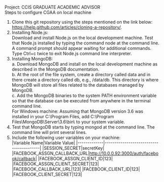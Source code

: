 Project: CCIS GRADUATE ACADEMIC ADVISOR  
Steps to configure CGAA on local machine
1. Clone this git repository using the steps mentioned on the link below: https://help.github.com/articles/cloning-a-repository/.
2. Installing Node.js:  
Download and install Node.js on the local development machine. Test that Node.js installed by typing the command node at the command line. A command prompt should appear waiting for additional commands. Type Ctrl+c twice to exit Node.js command line interpreter.
3. Installing MongoDB:   
    a. Download MongoDB and install on the local development machine as described in the MongoDB documentation.  
    b. At the root of the file system, create a directory called data and in there create a directory called db, e.g., /data/db. This directory is where MongoDB will store all files related to the databases managed by MongoDB.  
   c. Add the MongoDB binaries to the system PATH environment variable so that the database can be executed from anywhere in the terminal command line.   
For Windows machine: Assuming that MongoDB version 3.6 was installed in your C:\Program Files, add C:\Program Files\MongoDB\Server\3.6\bin\ to your system variable.  
4. Test that MongoDB starts by typing mongod at the command line. The command line will print several lines.  
5. Include the following user variables on your machine:  
|Variable Name|Variable Value| 
|-------------|-----------------------------------------|
|SESSION_SECRET|secretKey|  
|FACEBOOK_ASSGN_CALLBACK_URL|http://10.0.0.92:3000/auth/facebook/callback|
|FACEBOOK_ASSGN_CLIENT_ID|123|
|FACEBOOK_ASSGN_CLIENT_SECRET|123|
|FACEBOOK_CALLBACK_URL|123| 
|FACEBOOK_CLIENT_ID|123|
|FACEBOOK_CLIENT_SECRET|123|  

